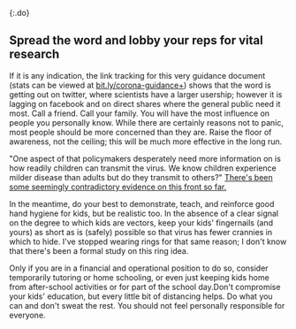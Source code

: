 {:.do}
## Spread the word and lobby your reps for vital research

If it is any indication, the link tracking for this very guidance document (stats can be viewed at [bit.ly/corona-guidance+](https://bit.ly/corona-guidance+)) shows that the word is getting out on twitter, where scientists have a larger usership; however it is lagging on facebook and on direct shares where the general public need it most. Call a friend. Call your family. You will have the most influence on people you personally know. While there are certainly reasons not to panic, most people should be more concerned than they are. Raise the floor of awareness, not the ceiling; this will be much more effective in the long run.

"One aspect of that policymakers desperately need more information on is how readily children can transmit the virus. We know children experience
milder disease than adults but do they transmit to others?" [There's been some seemingly contradictory evidence on this front so far.](https://twitter.com/joshmich/status/1236286986161356801)

In the meantime, do your best to demonstrate, teach, and reinforce good hand hygiene for kids, but be realistic too. In the absence of a clear signal on the degree to which kids are vectors, keep your kids' fingernails (and yours) as short as is (safely) possible so that virus has fewer crannies in which to hide. I've stopped wearing rings for that same reason; I don't know that there's been a formal study on this ring idea.

Only if you are in a financial and operational position to do so, consider temporarily tutoring or home schooling, or even just keeping kids home from after-school activities or for part of the school day.Don't compromise your kids' education, but every little bit of distancing helps. Do what you can and don't sweat the rest. You should not feel personally responsible for everyone.
